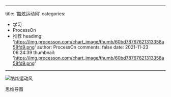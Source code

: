 
---
title: '酷炫运动风'
categories: 
 - 学习
 - ProcessOn
 - 推荐
headimg: 'https://img.processon.com/chart_image/thumb/60bd78767621313358a58fd9.png'
author: ProcessOn
comments: false
date: 2021-11-23 06:24:39
thumbnail: 'https://img.processon.com/chart_image/thumb/60bd78767621313358a58fd9.png'
---

<div>   
<img class="thumb" alt="酷炫运动风" src="https://img.processon.com/chart_image/thumb/60bd78767621313358a58fd9.png" referrerpolicy="no-referrer">
<p>思维导图</p>  
</div>
            
